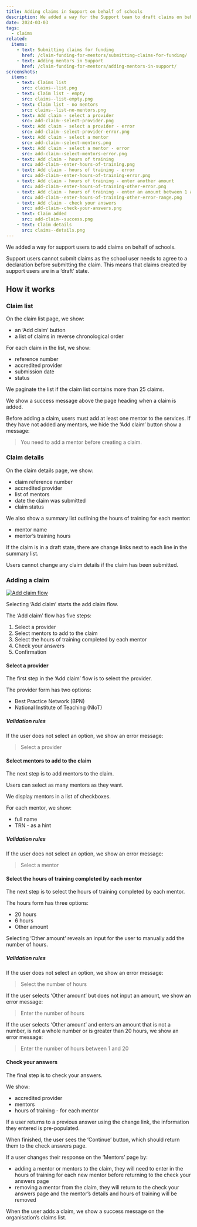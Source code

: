 ```yaml
---
title: Adding claims in Support on behalf of schools
description: We added a way for the Support team to draft claims on behalf of schools
date: 2024-03-03
tags:
  - claims
related:
  items:
    - text: Submitting claims for funding
      href: /claim-funding-for-mentors/submitting-claims-for-funding/
    - text: Adding mentors in Support
      href: /claim-funding-for-mentors/adding-mentors-in-support/
screenshots:
  items:
    - text: Claims list
      src: claims--list.png
    - text: Claim list - empty
      src: claims--list-empty.png
    - text: Claim list - no mentors
      src: claims--list-no-mentors.png
    - text: Add claim - select a provider
      src: add-claim--select-provider.png
    - text: Add claim - select a provider - error
      src: add-claim--select-provider-error.png
    - text: Add claim - select a mentor
      src: add-claim--select-mentors.png
    - text: Add claim - select a mentor - error
      src: add-claim--select-mentors-error.png
    - text: Add claim - hours of training
      src: add-claim--enter-hours-of-training.png
    - text: Add claim - hours of training - error
      src: add-claim--enter-hours-of-training-error.png
    - text: Add claim - hours of training - enter another amount
      src: add-claim--enter-hours-of-training-other-error.png
    - text: Add claim - hours of training - enter an amount between 1 and 20
      src: add-claim--enter-hours-of-training-other-error-range.png
    - text: Add claim - check your answers
      src: add-claim--check-your-answers.png
    - text: Claim added
      src: add-claim--success.png
    - text: Claim details
      src: claims--details.png
---
```


We added a way for support users to add claims on behalf of schools.

Support users cannot submit claims as the school user needs to agree to a declaration before submitting the claim. This means that claims created by support users are in a ‘draft’ state.

## How it works

### Claim list

On the claim list page, we show:

- an ‘Add claim’ button
- a list of claims in reverse chronological order

For each claim in the list, we show:

- reference number
- accredited provider
- submission date
- status

We paginate the list if the claim list contains more than 25 claims.

We show a success message above the page heading when a claim is added.

Before adding a claim, users must add at least one mentor to the services. If they have not added any mentors, we hide the ‘Add claim’ button show a message:

> You need to add a mentor before creating a claim.

### Claim details

On the claim details page, we show:

- claim reference number
- accredited provider
- list of mentors
- date the claim was submitted
- claim status

We also show a summary list outlining the hours of training for each mentor:

- mentor name
- mentor’s training hours

If the claim is in a draft state, there are change links next to each line in the summary list.

Users cannot change any claim details if the claim has been submitted.

### Adding a claim

[![Add claim flow](add-claim--flow.png)](add-claim--flow.png)

Selecting ‘Add claim’ starts the add claim flow.

The ‘Add claim’ flow has five steps:

1. Select a provider
2. Select mentors to add to the claim
3. Select the hours of training completed by each mentor
4. Check your answers
5. Confirmation

#### Select a provider

The first step in the ‘Add claim’ flow is to select the provider.

The provider form has two options:

- Best Practice Network (BPN)
- National Institute of Teaching (NIoT)

##### Validation rules

If the user does not select an option, we show an error message:

> Select a provider

#### Select mentors to add to the claim

The next step is to add mentors to the claim.

Users can select as many mentors as they want.

We display mentors in a list of checkboxes.

For each mentor, we show:

- full name
- TRN - as a hint

##### Validation rules

If the user does not select an option, we show an error message:

> Select a mentor

#### Select the hours of training completed by each mentor

The next step is to select the hours of training completed by each mentor.

The hours form has three options:

- 20 hours
- 6 hours
- Other amount

Selecting ‘Other amount’ reveals an input for the user to manually add the number of hours.

##### Validation rules

If the user does not select an option, we show an error message:

> Select the number of hours

If the user selects ‘Other amount’ but does not input an amount, we show an error message:

> Enter the number of hours

If the user selects ‘Other amount’ and enters an amount that is not a number, is not a whole number or is greater than 20 hours, we show an error message:

> Enter the number of hours between 1 and 20

<!-- If the user selects an amount for a mentor and their total hours of training with the provider exceeds 20 hours, we show an error message:

> The maximum amount of hours allowed to claim for is 20 -->

#### Check your answers

The final step is to check your answers.

We show:

- accredited provider
- mentors
- hours of training - for each mentor

If a user returns to a previous answer using the change link, the information they entered is pre-populated.

When finished, the user sees the ‘Continue’ button, which should return them to the check answers page.

If a user changes their response on the ‘Mentors’ page by:

- adding a mentor or mentors to the claim, they will need to enter in the hours of training for each new mentor before returning to the check your answers page
- removing a mentor from the claim, they will return to the check your answers page and the mentor’s details and hours of training will be removed

When the user adds a claim, we show a success message on the organisation’s claims list.

